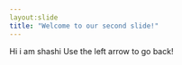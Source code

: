 ```yaml
---
layout:slide
title: "Welcome to our second slide!"
---
```

Hi i am shashi
Use the left arrow to go back!
